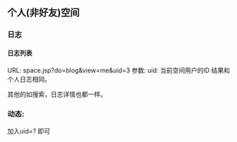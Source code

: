 ## 个人(非好友)空间

### 日志
#### 日志列表 
URL: space.jsp?do=blog&view=me&uid=3
参数:  uid: 当前空间用户的ID
结果和个人日志相同。

其他的如搜索，日志详情也都一样。

### 动态:
加入uid=? 即可


